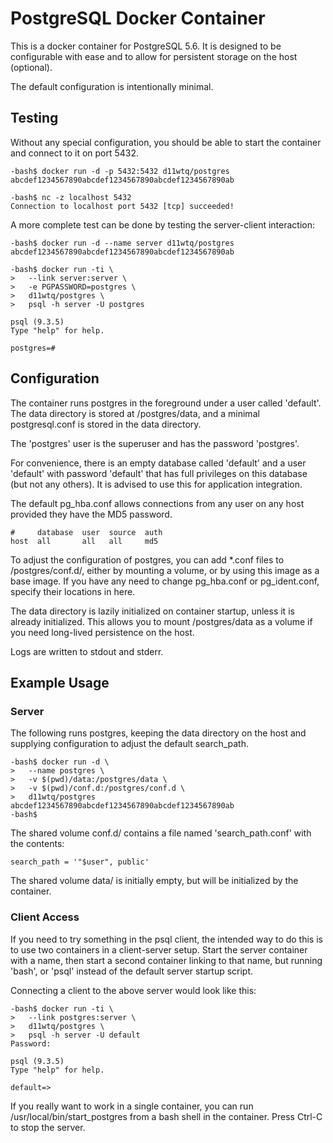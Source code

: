 # PostgreSQL Docker Container

This is a docker container for PostgreSQL 5.6. It is designed to be
configurable with ease and to allow for persistent storage on the host
(optional).

The default configuration is intentionally minimal.

## Testing

Without any special configuration, you should be able to start the container
and connect to it on port 5432.

```
-bash$ docker run -d -p 5432:5432 d11wtq/postgres
abcdef1234567890abcdef1234567890abcdef1234567890ab

-bash$ nc -z localhost 5432
Connection to localhost port 5432 [tcp] succeeded!
```

A more complete test can be done by testing the server-client interaction:

```
-bash$ docker run -d --name server d11wtq/postgres
abcdef1234567890abcdef1234567890abcdef1234567890ab

-bash$ docker run -ti \
>   --link server:server \
>   -e PGPASSWORD=postgres \
>   d11wtq/postgres \
>   psql -h server -U postgres

psql (9.3.5)
Type "help" for help.

postgres=#
```

## Configuration

The container runs postgres in the foreground under a user called 'default'.
The data directory is stored at /postgres/data, and a minimal postgresql.conf
is stored in the data directory.

The 'postgres' user is the superuser and has the password 'postgres'.

For convenience, there is an empty database called 'default' and a user
'default' with password 'default' that has full privileges on this database
(but not any others).  It is advised to use this for application integration.

The default pg_hba.conf allows connections from any user on any host provided
they have the MD5 password.

```
#     database  user  source  auth
host  all       all   all     md5
```

To adjust the configuration of postgres, you can add \*.conf files to
/postgres/conf.d/, either by mounting a volume, or by using this image as a
base image. If you have any need to change pg_hba.conf or pg_ident.conf,
specify their locations in here.

The data directory is lazily initialized on container startup, unless it is
already initialized. This allows you to mount /postgres/data as a volume if you
need long-lived persistence on the host.

Logs are written to stdout and stderr.

## Example Usage

### Server

The following runs postgres, keeping the data directory on the host and
supplying configuration to adjust the default search_path.

```
-bash$ docker run -d \
>   --name postgres \
>   -v $(pwd)/data:/postgres/data \
>   -v $(pwd)/conf.d:/postgres/conf.d \
>   d11wtq/postgres
abcdef1234567890abcdef1234567890abcdef1234567890ab
-bash$
```

The shared volume conf.d/ contains a file named 'search_path.conf' with the
contents:

``` config
search_path = '"$user", public'
```

The shared volume data/ is initially empty, but will be initialized by the
container.

### Client Access

If you need to try something in the psql client, the intended way to do this is
to use two containers in a client-server setup. Start the server container with
a name, then start a second container linking to that name, but running 'bash',
or 'psql' instead of the default server startup script.

Connecting a client to the above server would look like this:

```
-bash$ docker run -ti \
>   --link postgres:server \
>   d11wtq/postgres \
>   psql -h server -U default
Password:

psql (9.3.5)
Type "help" for help.

default=>
```

If you really want to work in a single container, you can run
/usr/local/bin/start_postgres from a bash shell in the container. Press Ctrl-C
to stop the server.
